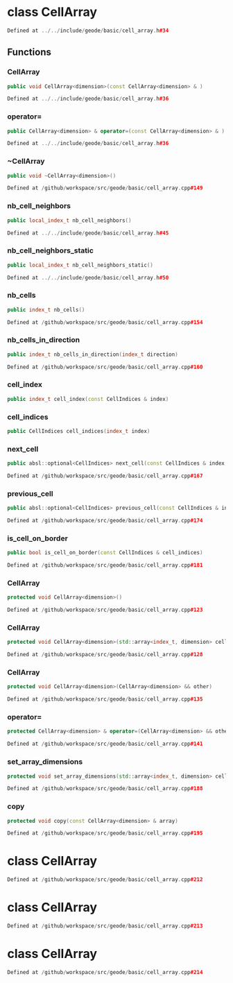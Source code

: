 # class CellArray

```cpp
Defined at ../../include/geode/basic/cell_array.h#34
```

## Functions

### CellArray

```cpp
public void CellArray<dimension>(const CellArray<dimension> & )
```

```cpp
Defined at ../../include/geode/basic/cell_array.h#36
```

### operator=

```cpp
public CellArray<dimension> & operator=(const CellArray<dimension> & )
```

```cpp
Defined at ../../include/geode/basic/cell_array.h#36
```

### ~CellArray

```cpp
public void ~CellArray<dimension>()
```

```cpp
Defined at /github/workspace/src/geode/basic/cell_array.cpp#149
```

### nb_cell_neighbors

```cpp
public local_index_t nb_cell_neighbors()
```

```cpp
Defined at ../../include/geode/basic/cell_array.h#45
```

### nb_cell_neighbors_static

```cpp
public local_index_t nb_cell_neighbors_static()
```

```cpp
Defined at ../../include/geode/basic/cell_array.h#50
```

### nb_cells

```cpp
public index_t nb_cells()
```

```cpp
Defined at /github/workspace/src/geode/basic/cell_array.cpp#154
```

### nb_cells_in_direction

```cpp
public index_t nb_cells_in_direction(index_t direction)
```

```cpp
Defined at /github/workspace/src/geode/basic/cell_array.cpp#160
```

### cell_index

```cpp
public index_t cell_index(const CellIndices & index)
```

### cell_indices

```cpp
public CellIndices cell_indices(index_t index)
```

### next_cell

```cpp
public absl::optional<CellIndices> next_cell(const CellIndices & index, index_t direction)
```

```cpp
Defined at /github/workspace/src/geode/basic/cell_array.cpp#167
```

### previous_cell

```cpp
public absl::optional<CellIndices> previous_cell(const CellIndices & index, index_t direction)
```

```cpp
Defined at /github/workspace/src/geode/basic/cell_array.cpp#174
```

### is_cell_on_border

```cpp
public bool is_cell_on_border(const CellIndices & cell_indices)
```

```cpp
Defined at /github/workspace/src/geode/basic/cell_array.cpp#181
```

### CellArray

```cpp
protected void CellArray<dimension>()
```

```cpp
Defined at /github/workspace/src/geode/basic/cell_array.cpp#123
```

### CellArray

```cpp
protected void CellArray<dimension>(std::array<index_t, dimension> cells_number)
```

```cpp
Defined at /github/workspace/src/geode/basic/cell_array.cpp#128
```

### CellArray

```cpp
protected void CellArray<dimension>(CellArray<dimension> && other)
```

```cpp
Defined at /github/workspace/src/geode/basic/cell_array.cpp#135
```

### operator=

```cpp
protected CellArray<dimension> & operator=(CellArray<dimension> && other)
```

```cpp
Defined at /github/workspace/src/geode/basic/cell_array.cpp#141
```

### set_array_dimensions

```cpp
protected void set_array_dimensions(std::array<index_t, dimension> cells_number)
```

```cpp
Defined at /github/workspace/src/geode/basic/cell_array.cpp#188
```

### copy

```cpp
protected void copy(const CellArray<dimension> & array)
```

```cpp
Defined at /github/workspace/src/geode/basic/cell_array.cpp#195
```



# class CellArray

```cpp
Defined at /github/workspace/src/geode/basic/cell_array.cpp#212
```

# class CellArray

```cpp
Defined at /github/workspace/src/geode/basic/cell_array.cpp#213
```

# class CellArray

```cpp
Defined at /github/workspace/src/geode/basic/cell_array.cpp#214
```

